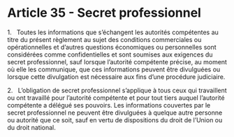 # Article 35 - Secret professionnel


1.   Toutes les informations que s’échangent les autorités compétentes au titre du présent règlement au sujet des conditions commerciales ou opérationnelles et d’autres questions économiques ou personnelles sont considérées comme confidentielles et sont soumises aux exigences du secret professionnel, sauf lorsque l’autorité compétente précise, au moment où elle les communique, que ces informations peuvent être divulguées ou lorsque cette divulgation est nécessaire aux fins d’une procédure judiciaire.

2.   L’obligation de secret professionnel s’applique à tous ceux qui travaillent ou ont travaillé pour l’autorité compétente et pour tout tiers auquel l’autorité compétente a délégué ses pouvoirs. Les informations couvertes par le secret professionnel ne peuvent être divulguées à quelque autre personne ou autorité que ce soit, sauf en vertu de dispositions du droit de l’Union ou du droit national.
